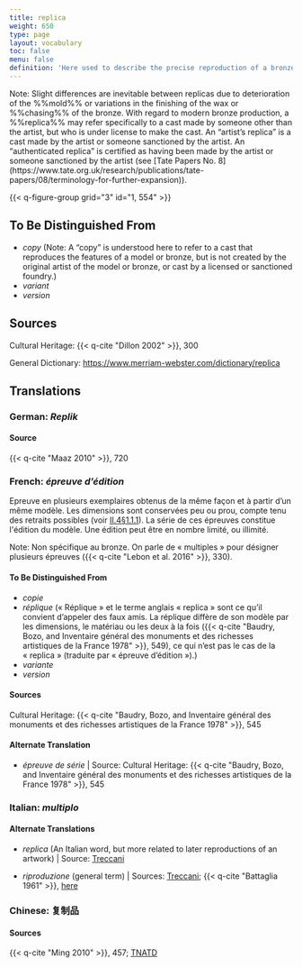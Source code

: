 ```yaml
---
title: replica
weight: 650
type: page
layout: vocabulary
toc: false
menu: false
definition: 'Here used to describe the precise reproduction of a bronze made by the same artist or foundry as the original bronze. Also refers to same-scale reproductions of a model made at different stages in the casting process (e.g., a wax replica, and a refractory replica used to make the %%core%% in %%sand casting%% or piece-mold casting). In lost-wax casting, bronzes fashioned from %%inter-models%% made from the same piece molds taken from the master model are considered replicas of the original. In sand casting, it refers to bronzes made using the same %%chef-modèle%%. Numerous replicas of the same bronze are called “multiples.”'
---
```


<div class="backmatter">
Note: Slight differences are inevitable between replicas due to deterioration of the %%mold%% or variations in the finishing of the wax or %%chasing%% of the bronze. With regard to modern bronze production, a %%replica%% may refer specifically to a cast made by someone other than the artist, but who is under license to make the cast. An “artist’s replica” is a cast made by the artist or someone sanctioned by the artist. An “authenticated replica” is certified as having been made by the artist or someone sanctioned by the artist (see [Tate Papers No. 8](https://www.tate.org.uk/research/publications/tate-papers/08/terminology-for-further-expansion)).
</div>

{{< q-figure-group grid="3" id="1, 554" >}}

## To Be Distinguished From

- *copy* (Note: A “copy” is understood here to refer to a cast that reproduces the features of a model or bronze, but is not created by the original artist of the model or bronze, or cast by a licensed or sanctioned foundry.)
- *variant*
- *version*

## Sources

Cultural Heritage: {{< q-cite "Dillon 2002" >}}, 300

General Dictionary: <https://www.merriam-webster.com/dictionary/replica>

## Translations

<div class="accordion">

### **German**: *Replik*

#### Source

{{< q-cite "Maaz 2010" >}}, 720

### **French**: *épreuve d’édition*

Epreuve en plusieurs exemplaires obtenus de la même façon et à partir d’un même modèle. Les dimensions sont conservées peu ou prou, compte tenu des retraits possibles (voir [II.4§1.1.1](#II.4§1.1.1)). La série de ces épreuves constitue l'édition du modèle. Une édition peut être en nombre limité, ou illimité.

<div class="backmatter">
Note: Non spécifique au bronze. On parle de « multiples » pour désigner plusieurs épreuves ({{< q-cite "Lebon et al. 2016" >}}, 330).
</div>

#### To Be Distinguished From

- *copie*
- *réplique* (« Réplique » et le terme anglais « replica » sont ce qu’il convient d’appeler des faux amis. La réplique diffère de son modèle par les dimensions, le matériau ou les deux à la fois ({{< q-cite "Baudry, Bozo, and Inventaire général des monuments et des richesses artistiques de la France 1978" >}}, 549), ce qui n’est pas le cas de la « replica » (traduite par « épreuve d’édition »).)
- *variante*
- *version*

#### Sources

Cultural Heritage: {{< q-cite "Baudry, Bozo, and Inventaire général des monuments et des richesses artistiques de la France 1978" >}}, 545

#### Alternate Translation

- *épreuve de série* | Source: Cultural Heritage: {{< q-cite "Baudry, Bozo, and Inventaire général des monuments et des richesses artistiques de la France 1978" >}}, 545

### **Italian**: *multiplo*

#### Alternate Translations

- *replica* (An Italian word, but more related to later reproductions of an artwork) | Source: [Treccani](https://www.treccani.it/vocabolario/replica/)

- *riproduzione* (general term) | Sources: [Treccani](http://www.treccani.it/vocabolario/riproduzione); {{< q-cite "Battaglia 1961" >}}, [here](http://www.gdli.it/pdf_viewer/Scripts/pdf.js/web/viewer.asp?file=/PDF/GDLI16/GDLI_16_ocr_726.pdf&parola=riproduzione)

### **Chinese**: 复制品

#### Sources

{{< q-cite "Ming 2010" >}}, 457; [TNATD](https://terms.naer.edu.tw/detail/625076/?index=1)

</div>
